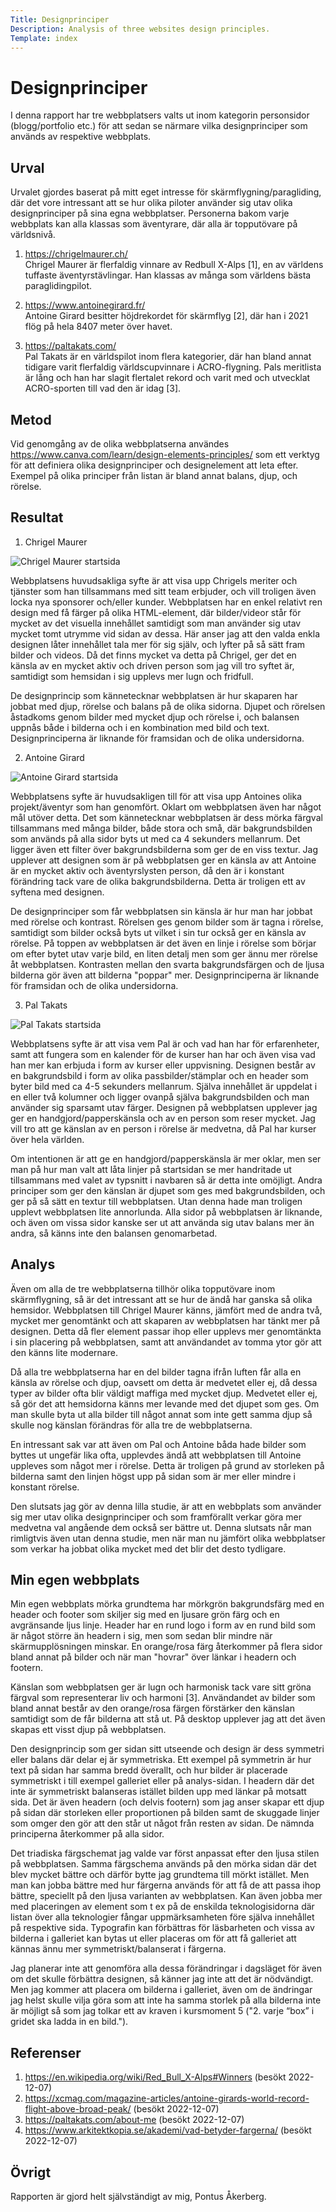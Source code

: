 ```yaml
---
Title: Designprinciper
Description: Analysis of three websites design principles.
Template: index
---
```


Designprinciper
=======================

I denna rapport har tre webbplatsers valts ut inom kategorin personsidor (blogg/portfolio etc.) för att sedan se närmare vilka designprinciper som används av respektive webbplats.

Urval
-----------------------

Urvalet gjordes baserat på mitt eget intresse för skärmflygning/paragliding, där det vore intressant att se hur olika piloter använder sig utav olika designprinciper på sina egna webbplatser. Personerna bakom varje webbplats kan alla klassas som äventyrare, där alla är topputövare på världsnivå.

1. https://chrigelmaurer.ch/ 
<br>Chrigel Maurer är flerfaldig vinnare av Redbull X-Alps [1], en av världens tuffaste äventyrstävlingar. Han klassas av många som världens bästa paraglidingpilot.

2. https://www.antoinegirard.fr/
<br>Antoine Girard besitter höjdrekordet för skärmflyg [2], där han i 2021 flög på hela 8407 meter över havet.

3. https://paltakats.com/
<br>Pal Takats är en världspilot inom flera kategorier, där han bland annat tidigare varit flerfaldig världscupvinnare i ACRO-flygning. Pals meritlista är lång och han har slagit flertalet rekord och varit med och utvecklat ACRO-sporten till vad den är idag [3].

Metod
-----------------------

Vid genomgång av de olika webbplatserna användes https://www.canva.com/learn/design-elements-principles/ som ett verktyg för att definiera olika designprinciper och designelement att leta efter. Exempel på olika principer från listan är bland annat balans, djup, och rörelse.

Resultat
-----------------------

1. Chrigel Maurer

<picture class="picture">
    <img src="%base_url%/image/03_design/chrigelmaurer.webp?w=1200" alt="Chrigel Maurer startsida">
</picture>

Webbplatsens huvudsakliga syfte är att visa upp Chrigels meriter och tjänster som han tillsammans med sitt team erbjuder, och vill troligen även locka nya sponsorer och/eller kunder. Webbplatsen har en enkel relativt ren design med få färger på olika HTML-element, där bilder/videor står för mycket av det visuella innehållet samtidigt som man använder sig utav mycket tomt utrymme vid sidan av dessa. Här anser jag att den valda enkla designen låter innehållet tala mer för sig själv, och lyfter på så sätt fram bilder och videos. Då det finns mycket va detta på Chrigel, ger det en känsla av en mycket aktiv och driven person som jag vill tro syftet är, samtidigt som hemsidan i sig upplevs mer lugn och fridfull.

De designprincip som kännetecknar webbplatsen är hur skaparen har jobbat med djup, rörelse och balans på de olika sidorna. Djupet och rörelsen åstadkoms genom bilder med mycket djup och rörelse i, och balansen uppnås både i bilderna och i en kombination med bild och text. Designprinciperna är liknande för framsidan och de olika undersidorna.

2. Antoine Girard

<picture class="picture">
    <img src="%base_url%/image/03_design/antoinegirard.webp?w=1200" alt="Antoine Girard startsida">
</picture>


Webbplatsens syfte är huvudsakligen till för att visa upp Antoines olika projekt/äventyr som han genomfört. Oklart om webbplatsen även har något mål utöver detta. Det som kännetecknar webbplatsen är dess mörka färgval tillsammans med många bilder, både stora och små, där bakgrundsbilden som används på alla sidor byts ut med ca 4 sekunders mellanrum. Det ligger även ett filter över bakgrundsbilderna som ger de en viss textur. Jag upplever att designen som är på webbplatsen ger en känsla av att Antoine är en mycket aktiv och äventyrslysten person, då den är i konstant förändring tack vare de olika bakgrundsbilderna. Detta är troligen ett av syftena med designen.

De designprinciper som får webbplatsen sin känsla är hur man har jobbat med rörelse och kontrast. Rörelsen ges genom bilder som är tagna i rörelse, samtidigt som bilder också byts ut vilket i sin tur också ger en känsla av rörelse. På toppen av webbplatsen är det även en linje i rörelse som börjar om efter bytet utav varje bild, en liten detalj men som ger ännu mer rörelse åt webbplatsen. Kontrasten mellan den svarta bakgrundsfärgen och de ljusa bilderna gör även att bilderna "poppar" mer. Designprinciperna är liknande för framsidan och de olika undersidorna.

3. Pal Takats

<picture class="picture">
    <img src="%base_url%/image/03_design/paltakats.webp?w=1200" alt="Pal Takats startsida">
</picture>

Webbplatsens syfte är att visa vem Pal är och vad han har för erfarenheter, samt att fungera som en kalender för de kurser han har och även visa vad han mer kan erbjuda i form av kurser eller uppvisning. Designen består av en bakgrundsbild i form av olika passbilder/stämplar och en header som byter bild med ca 4-5 sekunders mellanrum. Själva innehållet är uppdelat i en eller två kolumner och ligger ovanpå själva bakgrundsbilden och man använder sig sparsamt utav färger. Designen på webbplatsen upplever jag ger en handgjord/papperskänsla och av en person som reser mycket. Jag vill tro att ge känslan av en person i rörelse är medvetna, då Pal har kurser över hela världen.

Om intentionen är att ge en handgjord/papperskänsla är mer oklar, men ser man på hur man valt att låta linjer på startsidan se mer handritade ut tillsammans med valet av typsnitt i navbaren så är detta inte omöjligt. Andra principer som ger den känslan är djupet som ges med bakgrundsbilden, och ger på så sätt en textur till webbplatsen. Utan denna hade man troligen upplevt webbplatsen lite annorlunda. Alla sidor på webbplatsen är liknande, och även om vissa sidor kanske ser ut att använda sig utav balans mer än andra, så känns inte den balansen genomarbetad.

Analys
-----------------------

Även om alla de tre webbplatserna tillhör olika topputövare inom skärmflygning, så är det intressant att se hur de ändå har ganska så olika hemsidor. Webbplatsen till Chrigel Maurer känns, jämfört med de andra två, mycket mer genomtänkt och att skaparen av webbplatsen har tänkt mer på designen. Detta då fler element passar ihop eller upplevs mer genomtänkta i sin placering på webbplatsen, samt att användandet av tomma ytor gör att den känns lite modernare. 

Då alla tre webbplatserna har en del bilder tagna ifrån luften får alla en känsla av rörelse och djup, oavsett om detta är medvetet eller ej, då dessa typer av bilder ofta blir väldigt maffiga med mycket djup. Medvetet eller ej, så gör det att hemsidorna känns mer levande med det djupet som ges. Om man skulle byta ut alla bilder till något annat som inte gett samma djup så skulle nog känslan förändras för alla tre de webbplatserna.

En intressant sak var att även om Pal och Antoine båda hade bilder som byttes ut ungefär lika ofta, upplevdes ändå att webbplatsen till Antoine uppleves som något mer i rörelse. Detta är troligen på grund av storleken på bilderna samt den linjen högst upp på sidan som är mer eller mindre i konstant rörelse.

Den slutsats jag gör av denna lilla studie, är att en webbplats som använder sig mer utav olika designprinciper och som framförallt verkar göra mer medvetna val angående dem också ser bättre ut. Denna slutsats når man rimligtvis även utan denna studie, men när man nu jämfört olika webbplatser som verkar ha jobbat olika mycket med det blir det desto tydligare.

Min egen webbplats
-----------------------

Min egen webbplats mörka grundtema har mörkgrön bakgrundsfärg med en header och footer som skiljer sig med en ljusare grön färg och en avgränsande ljus linje. Header har en rund logo i form av en rund bild som är något större än headern i sig, men som sedan blir mindre när skärmupplösningen minskar. En orange/rosa färg återkommer på flera sidor bland annat på bilder och när man "hovrar" över länkar i headern och footern.

Känslan som webbplatsen ger är lugn och harmonisk tack vare sitt gröna färgval som representerar liv och harmoni [3]. Användandet av bilder som bland annat består av den orange/rosa färgen förstärker den känslan samtidigt som de får bilderna att stå ut. På desktop upplever jag att det även skapas ett visst djup på webbplatsen.

Den designprincip som ger sidan sitt utseende och design är dess symmetri eller balans där delar ej är symmetriska. Ett exempel på symmetrin är hur text på sidan har samma bredd överallt, och hur bilder är placerade symmetriskt i till exempel galleriet eller på analys-sidan. I headern där det inte är symmetriskt balanseras istället bilden upp med länkar på motsatt sida. Det är även headern (och delvis footern) som jag anser skapar ett djup på sidan där storleken eller proportionen på bilden samt de skuggade linjer som omger den gör att den står ut något från resten av sidan. De nämnda principerna återkommer på alla sidor.

Det triadiska färgschemat jag valde var först anpassat efter den ljusa stilen på webbplatsen. Samma färgschema används på den mörka sidan där det blev mycket bättre och därför bytte jag grundtema till mörkt istället. Men man kan jobba bättre med hur färgerna används för att få de att passa ihop bättre, speciellt på den ljusa varianten av webbplatsen. Kan även jobba mer med placeringen av element som t ex på de enskilda teknologisidorna där listan över alla teknologier fångar uppmärksamheten före själva innehållet på respektive sida. Typografin kan förbättras för läsbarheten och vissa av bilderna i galleriet kan bytas ut eller placeras om för att få galleriet att kännas ännu mer symmetriskt/balanserat i färgerna.

Jag planerar inte att genomföra alla dessa förändringar i dagsläget för även om det skulle förbättra designen, så känner jag inte att det är nödvändigt. Men jag kommer att placera om bilderna i galleriet, även om de ändringar jag helst skulle vilja göra som att inte ha samma storlek på alla bilderna inte är möjligt så som jag tolkar ett av kraven i kursmoment 5 ("2. varje “box” i gridet ska ladda in en bild.").

Referenser
-----------------------

1. https://en.wikipedia.org/wiki/Red_Bull_X-Alps#Winners (besökt 2022-12-07)
2. https://xcmag.com/magazine-articles/antoine-girards-world-record-flight-above-broad-peak/ (besökt 2022-12-07)
3. https://paltakats.com/about-me (besökt 2022-12-07)
4. https://www.arkitektkopia.se/akademi/vad-betyder-fargerna/ (besökt 2022-12-07)

Övrigt
-----------------------

Rapporten är gjord helt självständigt av mig, Pontus Åkerberg.
